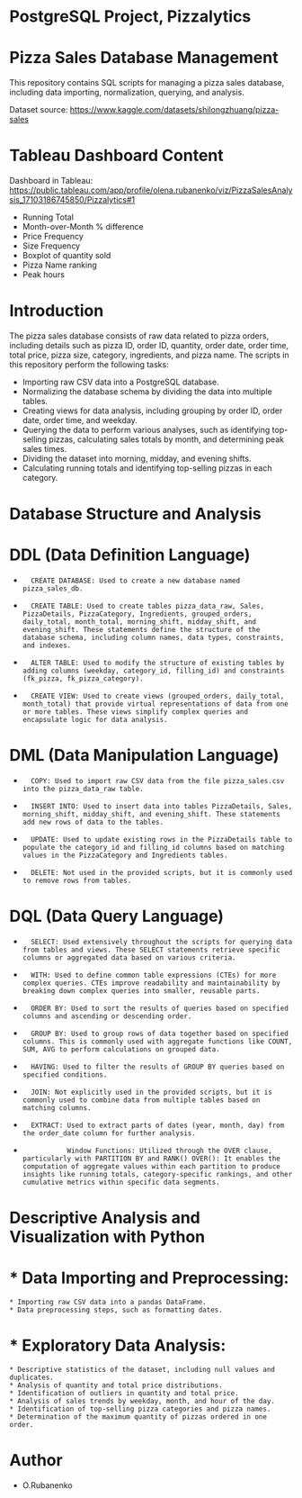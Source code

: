 # PostgreSQL Project, Pizzalytics


# Pizza Sales Database Management
This repository contains SQL scripts for managing a pizza sales database, including data importing, normalization, querying, and analysis.

Dataset source: https://www.kaggle.com/datasets/shilongzhuang/pizza-sales


# Tableau Dashboard Content

Dashboard in Tableau: https://public.tableau.com/app/profile/olena.rubanenko/viz/PizzaSalesAnalysis_17103186745850/Pizzalytics#1

- Running Total
- Month-over-Month % difference
- Price Frequency
- Size Frequency
- Boxplot of quantity sold
- Pizza Name ranking
- Peak hours

# Introduction
The pizza sales database consists of raw data related to pizza orders, including details such as pizza ID, order ID, quantity, order date, order time, total price, pizza size, category, ingredients, and pizza name.
The scripts in this repository perform the following tasks:

* Importing raw CSV data into a PostgreSQL database.
* Normalizing the database schema by dividing the data into multiple tables.
* Creating views for data analysis, including grouping by order ID, order date, order time, and weekday.
* Querying the data to perform various analyses, such as identifying top-selling pizzas, calculating sales totals by month, and determining peak sales times.
* Dividing the dataset into morning, midday, and evening shifts.
* Calculating running totals and identifying top-selling pizzas in each category.

# Database Structure and Analysis

# DDL (Data Definition Language)
* 		CREATE DATABASE: Used to create a new database named pizza_sales_db.
* 		CREATE TABLE: Used to create tables pizza_data_raw, Sales, PizzaDetails, PizzaCategory, Ingredients, grouped_orders, daily_total, month_total, morning_shift, midday_shift, and evening_shift. These statements define the structure of the database schema, including column names, data types, constraints, and indexes.
* 		ALTER TABLE: Used to modify the structure of existing tables by adding columns (weekday, category_id, filling_id) and constraints (fk_pizza, fk_pizza_category).
* 		CREATE VIEW: Used to create views (grouped_orders, daily_total, month_total) that provide virtual representations of data from one or more tables. These views simplify complex queries and encapsulate logic for data analysis.



# DML (Data Manipulation Language)
* 		COPY: Used to import raw CSV data from the file pizza_sales.csv into the pizza_data_raw table.
* 		INSERT INTO: Used to insert data into tables PizzaDetails, Sales, morning_shift, midday_shift, and evening_shift. These statements add new rows of data to the tables.
* 		UPDATE: Used to update existing rows in the PizzaDetails table to populate the category_id and filling_id columns based on matching values in the PizzaCategory and Ingredients tables.
* 		DELETE: Not used in the provided scripts, but it is commonly used to remove rows from tables.


# DQL (Data Query Language)
* 		SELECT: Used extensively throughout the scripts for querying data from tables and views. These SELECT statements retrieve specific columns or aggregated data based on various criteria.
* 		WITH: Used to define common table expressions (CTEs) for more complex queries. CTEs improve readability and maintainability by breaking down complex queries into smaller, reusable parts.
* 		ORDER BY: Used to sort the results of queries based on specified columns and ascending or descending order.
* 		GROUP BY: Used to group rows of data together based on specified columns. This is commonly used with aggregate functions like COUNT, SUM, AVG to perform calculations on grouped data.
* 		HAVING: Used to filter the results of GROUP BY queries based on specified conditions.
* 		JOIN: Not explicitly used in the provided scripts, but it is commonly used to combine data from multiple tables based on matching columns.
* 		EXTRACT: Used to extract parts of dates (year, month, day) from the order_date column for further analysis.
*                Window Functions: Utilized through the OVER clause, particularly with PARTITION BY and RANK() OVER(): It enables the computation of aggregate values within each partition to produce insights like running totals, category-specific rankings, and other cumulative metrics within specific data segments.

# Descriptive Analysis and Visualization with Python

# * 		Data Importing and Preprocessing:
    * Importing raw CSV data into a pandas DataFrame.
    * Data preprocessing steps, such as formatting dates.
# * 		Exploratory Data Analysis:
    * Descriptive statistics of the dataset, including null values and duplicates.
    * Analysis of quantity and total price distributions.
    * Identification of outliers in quantity and total price.
    * Analysis of sales trends by weekday, month, and hour of the day.
    * Identification of top-selling pizza categories and pizza names.
    * Determination of the maximum quantity of pizzas ordered in one order.

# Author
* O.Rubanenko

 
